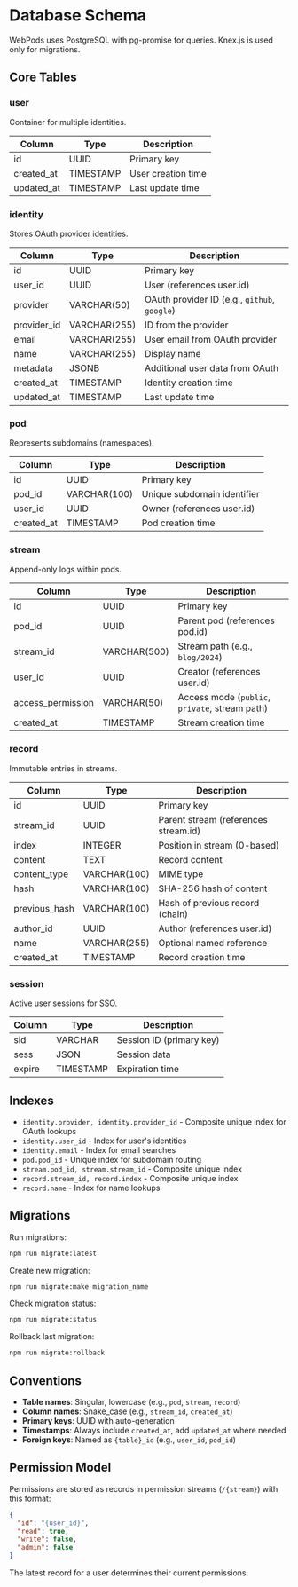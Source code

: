 # Database Schema

WebPods uses PostgreSQL with pg-promise for queries. Knex.js is used only for migrations.

## Core Tables

### user

Container for multiple identities.

| Column     | Type      | Description        |
| ---------- | --------- | ------------------ |
| id         | UUID      | Primary key        |
| created_at | TIMESTAMP | User creation time |
| updated_at | TIMESTAMP | Last update time   |

### identity

Stores OAuth provider identities.

| Column      | Type         | Description                                   |
| ----------- | ------------ | --------------------------------------------- |
| id          | UUID         | Primary key                                   |
| user_id     | UUID         | User (references user.id)                     |
| provider    | VARCHAR(50)  | OAuth provider ID (e.g., `github`, `google`)  |
| provider_id | VARCHAR(255) | ID from the provider                          |
| email       | VARCHAR(255) | User email from OAuth provider                |
| name        | VARCHAR(255) | Display name                                  |
| metadata    | JSONB        | Additional user data from OAuth               |
| created_at  | TIMESTAMP    | Identity creation time                        |
| updated_at  | TIMESTAMP    | Last update time                              |

### pod

Represents subdomains (namespaces).

| Column     | Type         | Description                 |
| ---------- | ------------ | --------------------------- |
| id         | UUID         | Primary key                 |
| pod_id     | VARCHAR(100) | Unique subdomain identifier |
| user_id    | UUID         | Owner (references user.id)  |
| created_at | TIMESTAMP    | Pod creation time           |

### stream

Append-only logs within pods.

| Column            | Type         | Description                                    |
| ----------------- | ------------ | ---------------------------------------------- |
| id                | UUID         | Primary key                                    |
| pod_id            | UUID         | Parent pod (references pod.id)                 |
| stream_id         | VARCHAR(500) | Stream path (e.g., `blog/2024`)                |
| user_id           | UUID         | Creator (references user.id)                   |
| access_permission | VARCHAR(50)  | Access mode (`public`, `private`, stream path) |
| created_at        | TIMESTAMP    | Stream creation time                           |

### record

Immutable entries in streams.

| Column        | Type         | Description                          |
| ------------- | ------------ | ------------------------------------ |
| id            | UUID         | Primary key                          |
| stream_id     | UUID         | Parent stream (references stream.id) |
| index         | INTEGER      | Position in stream (0-based)         |
| content       | TEXT         | Record content                       |
| content_type  | VARCHAR(100) | MIME type                            |
| hash          | VARCHAR(100) | SHA-256 hash of content              |
| previous_hash | VARCHAR(100) | Hash of previous record (chain)      |
| author_id     | UUID         | Author (references user.id)          |
| name          | VARCHAR(255) | Optional named reference             |
| created_at    | TIMESTAMP    | Record creation time                 |

### session

Active user sessions for SSO.

| Column | Type      | Description              |
| ------ | --------- | ------------------------ |
| sid    | VARCHAR   | Session ID (primary key) |
| sess   | JSON      | Session data             |
| expire | TIMESTAMP | Expiration time          |

## Indexes

- `identity.provider, identity.provider_id` - Composite unique index for OAuth lookups
- `identity.user_id` - Index for user's identities
- `identity.email` - Index for email searches
- `pod.pod_id` - Unique index for subdomain routing
- `stream.pod_id, stream.stream_id` - Composite unique index
- `record.stream_id, record.index` - Composite unique index
- `record.name` - Index for name lookups

## Migrations

Run migrations:

```bash
npm run migrate:latest
```

Create new migration:

```bash
npm run migrate:make migration_name
```

Check migration status:

```bash
npm run migrate:status
```

Rollback last migration:

```bash
npm run migrate:rollback
```

## Conventions

- **Table names**: Singular, lowercase (e.g., `pod`, `stream`, `record`)
- **Column names**: Snake_case (e.g., `stream_id`, `created_at`)
- **Primary keys**: UUID with auto-generation
- **Timestamps**: Always include `created_at`, add `updated_at` where needed
- **Foreign keys**: Named as `{table}_id` (e.g., `user_id`, `pod_id`)

## Permission Model

Permissions are stored as records in permission streams (`/{stream}`) with this format:

```json
{
  "id": "{user_id}",
  "read": true,
  "write": false,
  "admin": false
}
```

The latest record for a user determines their current permissions.

